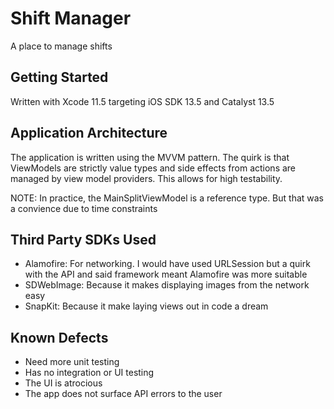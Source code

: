 # Shift Manager
A place to manage shifts

## Getting Started
Written with Xcode 11.5 targeting iOS SDK 13.5 and Catalyst 13.5

## Application Architecture
The application is written using the MVVM pattern. The quirk is that ViewModels are strictly value types and side effects from actions are managed by view model providers. This allows for high testability.

 NOTE: In practice, the MainSplitViewModel is a reference type. But that was a convience due to time constraints

## Third Party SDKs Used
- Alamofire: For networking. I would have used URLSession but a quirk with the API and said framework meant Alamofire was more suitable
- SDWebImage: Because it makes displaying images from the network easy
- SnapKit: Because it make laying views out in code a dream

## Known Defects
- Need more unit testing
- Has no integration or UI testing
- The UI is atrocious
- The app does not surface API errors to the user